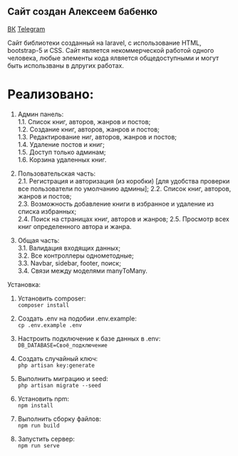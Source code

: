 ## Сайт создан Алексеем бабенко

[ВК](https://vk.com/viiiloyo)
[Telegram](https://t.me/VIILOYO)

Сайт библиотеки созданный на laravel, с использование HTML, bootstrap-5 и CSS. Сайт является некоммерческой работой одного человека, любые элементы кода ялвяется общедоступными и могут быть использваны в длругих работах.   

# Реализовано:  
1. Админ панель:  
    1.1. Список книг, авторов, жанров и постов;  
    1.2. Создание книг, авторов, жанров и постов;  
    1.3. Редактирование ниг, авторов, жанров и постов;  
    1.4. Удаление постов и книг;  
    1.5. Доступ только админам;  
    1.6. Корзина удаленных книг.  
    
2. Пользовательская часть:  
    2.1. Регистрация и авторизация (из коробки) [для удобства проверки все пользователи по умолчанию админы];
    2.2. Список книг, авторов, жанров и постов;  
    2.3. Возможность добавление книги в избранное и удаление из списка избранных;  
    2.4. Поиск на страницах книг, авторов и жанров;
    2.5. Просмотр всех книг определенного автора и жанра. 
    
3. Общая часть:  
    3.1. Валидация входящих данных;  
    3.2. Все контроллеры однометодные;  
    3.3. Navbar, sidebar, footer, поиск;  
    3.4. Связи между моделями manyToMany.  

Установка:  
1. Установить composer:  
`composer install`

2. Создать .env на подобии .env.example:  
`cp .env.example .env`

3. Настроить подключение к базе данных в .env:  
`DB_DATABASE=Своё_подключение`

4. Создать случайный ключ:  
`php artisan key:generate`

5. Выполнить миграцию и seed:  
`php artisan migrate --seed`

6. Установить npm:  
`npm install`

7. Выполнить сборку файлов:  
`npm run build`

8. Запустить сервер:  
`npm run serve`
